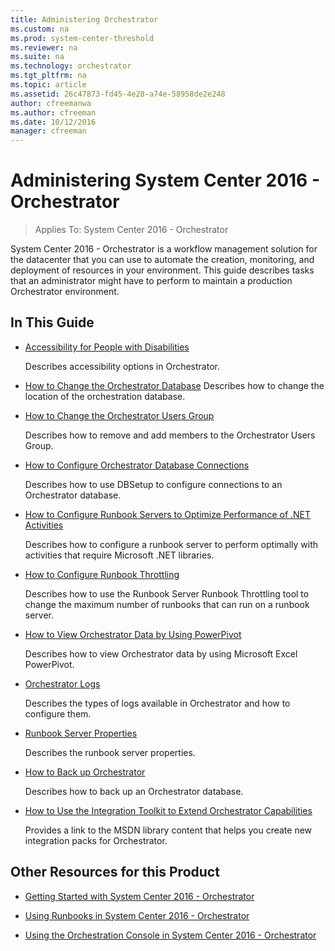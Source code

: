 ```yaml
---
title: Administering Orchestrator
ms.custom: na
ms.prod: system-center-threshold
ms.reviewer: na
ms.suite: na
ms.technology: orchestrator
ms.tgt_pltfrm: na
ms.topic: article
ms.assetid: 26c47873-fd45-4e28-a74e-58958de2e248
author: cfreemanwa
ms.author: cfreeman
ms.date: 10/12/2016
manager: cfreeman
---
```

# Administering System Center 2016 - Orchestrator

> Applies To: System Center 2016 - Orchestrator

System Center 2016 - Orchestrator is a workflow management solution for the datacenter that you can use to automate the creation, monitoring, and deployment of resources in your environment. This guide describes tasks that an administrator might have to perform to maintain a production Orchestrator environment.

## In This Guide

-   [Accessibility for People with Disabilities](../manage/accessibility-for-people-with-disabilities.md)

    Describes accessibility options in Orchestrator.

-   [How to Change the Orchestrator Database](../manage/how-to-change-the-orchestrator-database.md)
    Describes how to change the location of the orchestration database.

-   [How to Change the Orchestrator Users Group](../manage/how-to-change-the-orchestrator-users-group.md)

    Describes how to remove and add members to the Orchestrator Users Group.

-   [How to Configure Orchestrator Database Connections](../manage/how-to-configure-orchestrator-database-connections.md)

    Describes how to use DBSetup to configure connections to an Orchestrator database.

-   [How to Configure Runbook Servers to Optimize Performance of  .NET Activities](../manage/how-to-configure-runbook-servers-to-optimize-performance-of--.net-activities.md)

    Describes how to configure a runbook server to perform optimally with activities that require Microsoft .NET libraries.

-   [How to Configure Runbook Throttling](../manage/how-to-configure-runbook-throttling.md)

    Describes how to use the Runbook Server Runbook Throttling tool to change the maximum number of runbooks that can run on a runbook server.

-   [How to View Orchestrator Data by Using PowerPivot](../manage/how-to-view-orchestrator-data-by-using-powerpivot.md)

    Describes how to view Orchestrator data by using Microsoft Excel PowerPivot.

-   [Orchestrator Logs](../get-started/orchestrator-logs.md)

    Describes the types of logs available in Orchestrator and how to configure them.

-   [Runbook Server Properties](../get-started/runbook-server-properties.md)

    Describes the runbook server properties.

-   [How to Back up Orchestrator](../manage/how-to-back-up-orchestrator.md)

    Describes how to back up an Orchestrator database.

-   [How to Use the Integration Toolkit to Extend Orchestrator Capabilities](../manage/how-to-use-the-integration-toolkit-to-extend-orchestrator-capabilities.md)

    Provides a link to the MSDN library content that helps you create new integration packs for Orchestrator.

## Other Resources for this Product

-   [Getting Started with System Center 2016 - Orchestrator](../get-started/get-started-with-orchestrator.md)

-   [Using Runbooks in System Center 2016 - Orchestrator](../get-started/using-runbooks.md)

-   [Using the Orchestration Console in System Center 2016 - Orchestrator](../get-started/using-the-console.md)
